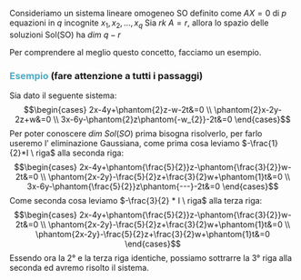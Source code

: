 Consideriamo un sistema lineare omogeneo SO definito come $AX=0$ di $p$ equazioni in $q$ incognite $x_{1},x_{2},\dots,x_{q}$
Sia $rk \ A=r$, allora lo spazio delle soluzioni Sol(SO) ha $dim \ q-r$

Per comprendere al meglio questo concetto, facciamo un esempio.

### <font color="#4bacc6">Esempio</font> (fare attenzione a tutti i passaggi)
Sia dato il seguente sistema:
$$\begin{cases}
2x-4y+\phantom{2}z-w-2t&=0 \\
\phantom{2}x-2y-2z+w&=0 \\
3x-6y-\phantom{2}z\phantom{-w_{2}}-2t&=0
\end{cases}$$
Per poter conoscere $dim \ Sol(SO)$ prima bisogna risolverlo, per farlo useremo l’ eliminazione Gaussiana, come prima cosa leviamo $-\frac{1}{2}*I \ riga$ alla seconda riga:
$$\begin{cases}
2x-4y+\phantom{\frac{5}{2}}z-\phantom{\frac{3}{2}}w-2t&=0 \\
\phantom{2x-2y}-\frac{5}{2}z+\frac{3}{2}w+\phantom{1}t&=0 \\
3x-6y-\phantom{\frac{5}{2}}z\phantom{---}-2t&=0
\end{cases}$$
Come seconda cosa leviamo $-\frac{3}{2} * I \ riga$ alla terza riga:
$$\begin{cases}
2x-4y+\phantom{\frac{5}{2}}z-\phantom{\frac{3}{2}}w-2t&=0 \\
\phantom{2x-2y}-\frac{5}{2}z+\frac{3}{2}w+\phantom{1}t&=0 \\
\phantom{2x-2y}-\frac{5}{2}z+\frac{3}{2}w+\phantom{1}t&=0
\end{cases}$$
Essendo ora la 2° e la terza riga identiche, possiamo sottrarre la 3° riga alla seconda ed avremo risolto il sistema.